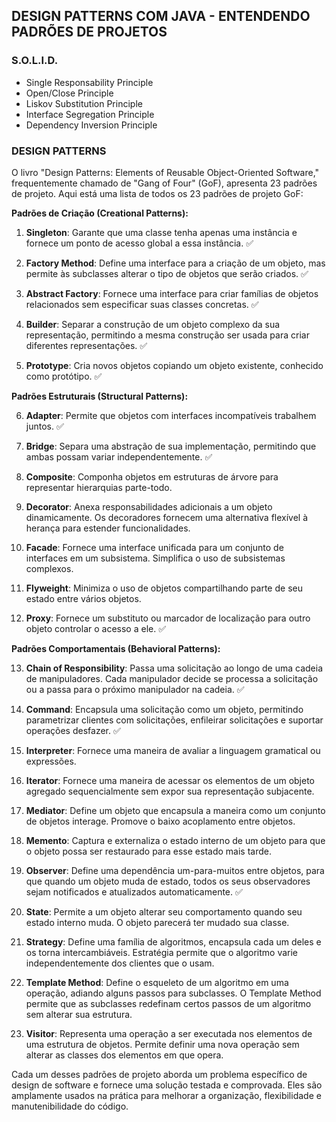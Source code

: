 ## DESIGN PATTERNS COM JAVA - ENTENDENDO PADRÕES DE PROJETOS


### S.O.L.I.D.

- Single Responsability Principle
- Open/Close Principle
- Liskov Substitution Principle
- Interface Segregation Principle
- Dependency Inversion Principle

### DESIGN PATTERNS

O livro "Design Patterns: Elements of Reusable Object-Oriented Software," frequentemente chamado de "Gang of Four" (GoF), apresenta 23 padrões de projeto. Aqui está uma lista de todos os 23 padrões de projeto GoF:

**Padrões de Criação (Creational Patterns):**
1. **Singleton**: Garante que uma classe tenha apenas uma instância e fornece um ponto de acesso global a essa instância. ✅

2. **Factory Method**: Define uma interface para a criação de um objeto, mas permite às subclasses alterar o tipo de objetos que serão criados. ✅

3. **Abstract Factory**: Fornece uma interface para criar famílias de objetos relacionados sem especificar suas classes concretas. ✅

4. **Builder**: Separar a construção de um objeto complexo da sua representação, permitindo a mesma construção ser usada para criar diferentes representações. ✅

5. **Prototype**: Cria novos objetos copiando um objeto existente, conhecido como protótipo. ✅

**Padrões Estruturais (Structural Patterns):**

6. **Adapter**: Permite que objetos com interfaces incompatíveis trabalhem juntos. ✅

7. **Bridge**: Separa uma abstração de sua implementação, permitindo que ambas possam variar independentemente. ✅

8. **Composite**: Componha objetos em estruturas de árvore para representar hierarquias parte-todo.

9. **Decorator**: Anexa responsabilidades adicionais a um objeto dinamicamente. Os decoradores fornecem uma alternativa flexível à herança para estender funcionalidades.

10. **Facade**: Fornece uma interface unificada para um conjunto de interfaces em um subsistema. Simplifica o uso de subsistemas complexos.

11. **Flyweight**: Minimiza o uso de objetos compartilhando parte de seu estado entre vários objetos.

12. **Proxy**: Fornece um substituto ou marcador de localização para outro objeto controlar o acesso a ele. ✅

**Padrões Comportamentais (Behavioral Patterns):**

13. **Chain of Responsibility**: Passa uma solicitação ao longo de uma cadeia de manipuladores. Cada manipulador decide se processa a solicitação ou a passa para o próximo manipulador na cadeia. ✅

14. **Command**: Encapsula uma solicitação como um objeto, permitindo parametrizar clientes com solicitações, enfileirar solicitações e suportar operações desfazer. ✅

15. **Interpreter**: Fornece uma maneira de avaliar a linguagem gramatical ou expressões.

16. **Iterator**: Fornece uma maneira de acessar os elementos de um objeto agregado sequencialmente sem expor sua representação subjacente.

17. **Mediator**: Define um objeto que encapsula a maneira como um conjunto de objetos interage. Promove o baixo acoplamento entre objetos.

18. **Memento**: Captura e externaliza o estado interno de um objeto para que o objeto possa ser restaurado para esse estado mais tarde.

19. **Observer**: Define uma dependência um-para-muitos entre objetos, para que quando um objeto muda de estado, todos os seus observadores sejam notificados e atualizados automaticamente. ✅

20. **State**: Permite a um objeto alterar seu comportamento quando seu estado interno muda. O objeto parecerá ter mudado sua classe.

21. **Strategy**: Define uma família de algoritmos, encapsula cada um deles e os torna intercambiáveis. Estratégia permite que o algoritmo varie independentemente dos clientes que o usam.

22. **Template Method**: Define o esqueleto de um algoritmo em uma operação, adiando alguns passos para subclasses. O Template Method permite que as subclasses redefinam certos passos de um algoritmo sem alterar sua estrutura.

23. **Visitor**: Representa uma operação a ser executada nos elementos de uma estrutura de objetos. Permite definir uma nova operação sem alterar as classes dos elementos em que opera.

Cada um desses padrões de projeto aborda um problema específico de design de software e fornece uma solução testada e comprovada. Eles são amplamente usados na prática para melhorar a organização, flexibilidade e manutenibilidade do código.